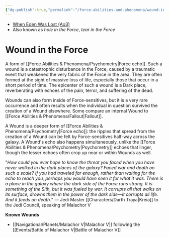 ```yaml
---
{"dg-publish":true,"permalink":"/force-abilities-and-phenomena/wound-in-the-force/","tags":["light dark universal","offense defense utility","control sense alter","forcepower"]}
---
```


- [When Eden Was Lost (Ao3)](https://archiveofourown.org/works/19334440/chapters/45992584)
- Also known as *hole in the Force*, *tear in the Force*
# Wound in the Force
A form of [[Force Abilities & Phenomena/Psychometry\|Force echo]]. Such a wound is a catastrophic disturbance in the Force, caused by a traumatic event that weakened the very fabric of the Force in the area. They are often formed at the sight of massive loss of life, especially those that occur in a short period of time. The epicenter of such a wound is a Dark place, reverberating with echoes of the pain, terror, and suffering of the dead.

Wounds can also form inside of Force-sensitives, but it is a very rare occurrence and often results when the individual in question survived the creation of a Wound elsewhere. Some compare an internal Wound to [[Force Abilities & Phenomena/Fallout\|Fallout]].

A Wound is a deeper form of [[Force Abilities & Phenomena/Psychometry\|Force echo]]: the ripples that spread from the creation of a Wound can be felt by Force-sensitives half-way across the galaxy. A Wound's echo also happens simultaneously, unlike the [[Force Abilities & Phenomena/Psychometry\|Psychometry]] echoes that linger, though the lesser echoes often crop up near or within Wounds as well. 

"_How could you ever hope to know the threat you faced when you have never walked in the dark places of the galaxy? Faced war and death on such a scale? If you had traveled far enough, rather than waiting for the echo to reach you, perhaps you would have seen it for what it was. There is a place in the galaxy where the dark side of the Force runs strong. It is something of the Sith, but it was fueled by war. It corrupts all that walks on its surface, drowns them in the power of the dark side—it corrupts all life. And it feeds on death._" — Jedi Master [[Characters/Darth Traya\|Kreia]] to the Jedi Council, speaking of Malachor V

**Known Wounds**
- [[Navigational/Planets/Malachor V\|Malachor V]] following the [[Events/Battle of Malachor V\|Battle of Malachor V]]